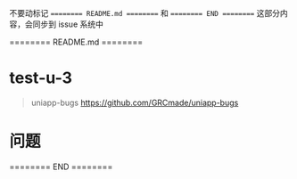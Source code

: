 不要动标记 `======== README.md ========` 和 `======== END ========`
这部分内容，会同步到 issue 系统中

======== README.md ========

# test-u-3
> uniapp-bugs https://github.com/GRCmade/uniapp-bugs

# 问题


======== END ========